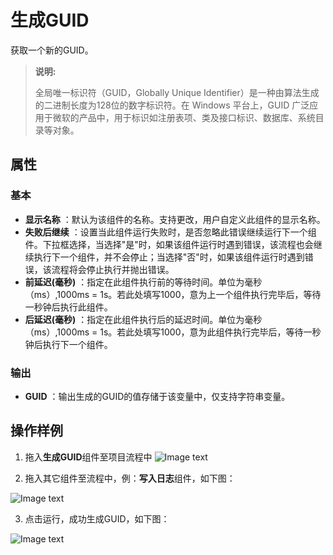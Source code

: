 # 生成GUID

获取一个新的GUID。

>**说明:**
>
>全局唯一标识符（GUID，Globally Unique Identifier）是一种由算法生成的二进制长度为128位的数字标识符。在 Windows 平台上，GUID 广泛应用于微软的产品中，用于标识如注册表项、类及接口标识、数据库、系统目录等对象。

## 属性
### 基本

- **显示名称** ：默认为该组件的名称。支持更改，用户自定义此组件的显示名称。
- **失败后继续** ：设置当此组件运行失败时，是否忽略此错误继续运行下一个组件。下拉框选择，当选择"是"时，如果该组件运行时遇到错误，该流程也会继续执行下一个组件，并不会停止；当选择"否"时，如果该组件运行时遇到错误，该流程将会停止执行并抛出错误。
- **前延迟(毫秒)** ：指定在此组件执行前的等待时间。单位为毫秒（ms）,1000ms = 1s。若此处填写1000，意为上一个组件执行完毕后，等待一秒钟后执行此组件。
- **后延迟(毫秒)** ：指定在此组件执行后的延迟时间。单位为毫秒（ms）,1000ms = 1s。若此处填写1000，意为此组件执行完毕后，等待一秒钟后执行下一个组件。

### 输出

- **GUID** ：输出生成的GUID的值存储于该变量中，仅支持字符串变量。
## 操作样例

1. 拖入**生成GUID**组件至项目流程中
![Image text](https://docimages.blob.core.chinacloudapi.cn/images/Activities/GenerateGUIDActivity2021010501.png)

2. 拖入其它组件至流程中，例：**写入日志**组件，如下图：

![Image text](https://docimages.blob.core.chinacloudapi.cn/images/Activities/GenerateGUIDActivity2021010502.png)

3. 点击运行，成功生成GUID，如下图：

![Image text](https://docimages.blob.core.chinacloudapi.cn/images/Activities/GenerateGUIDActivity2021010503.png)
